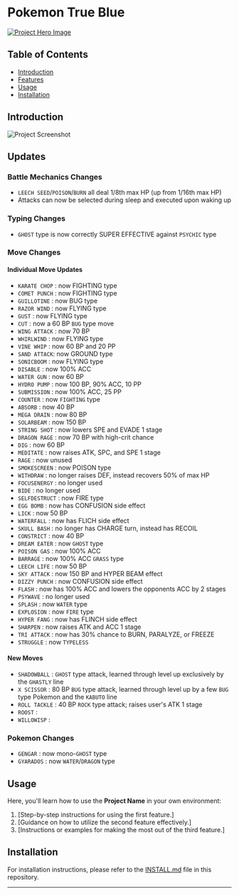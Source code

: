 # Pokemon True Blue

[![Project Hero Image](link_to_hero_image)](link_to_project)

## Table of Contents

- [Introduction](#introduction)
- [Features](#features)
- [Usage](#usage)
- [Installation](#installation)

## Introduction

![Project Screenshot](link_to_screenshot)

## Updates

### Battle Mechanics Changes
- `LEECH SEED`/`POISON`/`BURN` all deal 1/8th max HP (up from 1/16th max HP)
- Attacks can now be selected during sleep and executed upon waking up

### Typing Changes

- `GHOST` type is now correctly SUPER EFFECTIVE against `PSYCHIC` type

### Move Changes

#### Individual Move Updates
- `KARATE CHOP` : now FIGHTING type
- `COMET PUNCH` : now FIGHTING type
- `GUILLOTINE` : now BUG type
- `RAZOR WIND` : now FLYING type
- `GUST` : now FLYING type
- `CUT` : now a 60 BP `BUG` type move
- `WING ATTACK` : now 70 BP
- `WHIRLWIND` : now FLYING type
- `VINE WHIP` : now 60 BP and 20 PP
- `SAND ATTACK`: now GROUND type
- `SONICBOOM` : now FLYING type
- `DISABLE` : now 100% ACC
- `WATER GUN` : now 60 BP
- `HYDRO PUMP` : now 100 BP, 90% ACC, 10 PP
- `SUBMISSION` : now 100% ACC, 25 PP
- `COUNTER` : now `FIGHTING` type
- `ABSORB` : now 40 BP
- `MEGA DRAIN` : now 80 BP
- `SOLARBEAM` : now 150 BP
- `STRING SHOT` : now lowers SPE and EVADE 1 stage
- `DRAGON RAGE` : now 70 BP with high-crit chance
- `DIG` : now 60 BP
- `MEDITATE` : now raises ATK, SPC, and SPE 1 stage
- `RAGE` : now unused
- `SMOKESCREEN` : now POISON type
- `WITHDRAW` : no longer raises DEF, instead recovers 50% of max HP
- `FOCUSENERGY` : no longer used
- `BIDE` : no longer used
- `SELFDESTRUCT` : now FIRE type
- `EGG BOMB` : now has CONFUSION side effect
- `LICK` : now 50 BP
- `WATERFALL` : now has FLICH side effect
- `SKULL BASH` : no longer has CHARGE turn, instead has RECOIL
- `CONSTRICT` : now 40 BP
- `DREAM EATER` : now `GHOST` type
- `POISON GAS` : now 100% ACC
- `BARRAGE` : now 100% ACC `GRASS` type
- `LEECH LIFE` : now 50 BP
- `SKY ATTACK` : now 150 BP and HYPER BEAM effect
- `DIZZY PUNCH` : now CONFUSION side effect
- `FLASH` : now has 100% ACC and lowers the opponents ACC by 2 stages
- `PSYWAVE` : no longer used
- `SPLASH` : now `WATER` type
- `EXPLOSION` : now `FIRE` type
- `HYPER FANG` : now has FLINCH side effect
- `SHARPEN` : now raises ATK and ACC 1 stage
- `TRI ATTACK` : now has 30% chance to BURN, PARALYZE, or FREEZE
- `STRUGGLE` : now `TYPELESS`

#### New Moves
- `SHADOWBALL` : `GHOST` type attack, learned through level up exclusively by the `GHASTLY` line
- `X SCISSOR` : 80 BP `BUG` type attack, learned through level up by a few `BUG` type Pokemon and the `KABUTO` line
- `ROLL TACKLE` : 40 BP `ROCK` type attack; raises user's ATK 1 stage
- `ROOST` : 
- `WILLOWISP` : 


### Pokemon Changes
- `GENGAR` : now mono-`GHOST` type
- `GYARADOS` : now `WATER`/`DRAGON` type

## Usage

Here, you'll learn how to use the **Project Name** in your own environment:

1. [Step-by-step instructions for using the first feature.]
2. [Guidance on how to utilize the second feature effectively.]
3. [Instructions or examples for making the most out of the third feature.]

## Installation

For installation instructions, please refer to the [INSTALL.md](INSTALL.md) file in this repository.

---